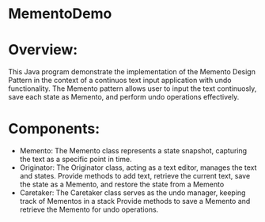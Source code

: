 # MementoDemo
# Overview:
  This Java program demonstrate the implementation of the Memento Design Pattern in the context of a continuos text input application with undo functionality. The Memento pattern allows user to input the text continuosly, save each state as Memento, and perform undo operations effectively.
# Components:
  - Memento:
    The Memento class represents a state snapshot, capturing the text as a specific point in time.
  - Originator:
    The Originator class, acting as a text editor, manages the text and states.
    Provide methods to add text, retrieve the current text, save the state as a Memento, and restore the state from a Memento
  - Caretaker:
    The Caretaker class serves as the undo manager, keeping track of Mementos in a stack
    Provide methods to save a Memento and retrieve the Memento for undo operations.
    
  
